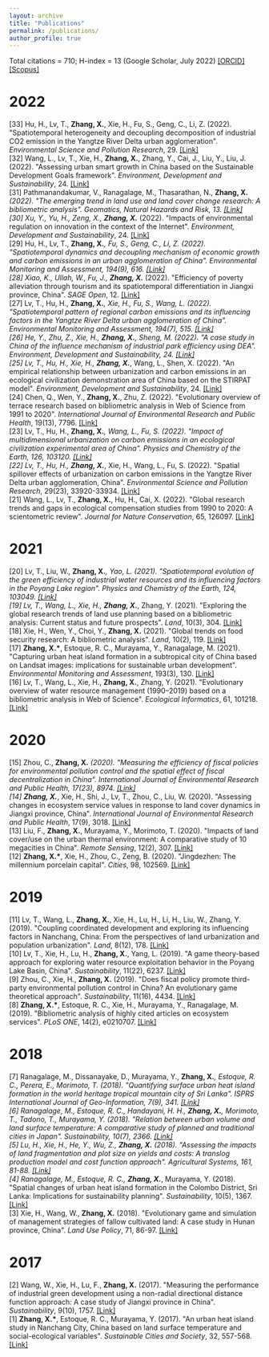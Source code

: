 ```yaml
---
layout: archive
title: "Publications"
permalink: /publications/
author_profile: true
---
```

Total citations = 710; H-index = 13 (Google Scholar, July 2022) [[ORCID]](https://orcid.org/0000-0002-5180-8371) [[Scopus]](https://www.scopus.com/authid/detail.uri?authorId=57194289047)

2022
====
[33] Hu, H., Lv, T., <strong>Zhang, X.</strong>, Xie, H., Fu, S., Geng, C., Li, Z. (2022). "Spatiotemporal heterogeneity and decoupling decomposition of industrial CO2 emission in the Yangtze River Delta urban agglomeration". _Environmental Science and Pollution Research_, 29. [[Link]](https://www.springer.com/journal/11356)  
[32] Wang, L., Lv, T., Xie, H., <strong>Zhang, X.</strong>, Zhang, Y., Cai, J., Liu, Y., Liu, J. (2022). "Assessing urban smart growth in China based on the Sustainable Development Goals framework". _Environment, Development and Sustainability_, 24. [[Link]](https://www.springer.com/journal/10668)  
[31] Pathmanandakumar, V., Ranagalage, M., Thasarathan, N., <strong>Zhang, X.*</strong> (2022). "The emerging trend in land use and land cover change research: A bibliometric analysis". _Geomatics, Natural Hazards and Risk_, 13. [[Link]](https://www.tandfonline.com/journals/tgnh20)  
[30] Xu, Y., Yu, H., Zeng, X., <strong>Zhang, X.*</strong> (2022). "Impacts of environmental regulation on innovation in the context of the Internet". _Environment, Development and Sustainability_, 24. [[Link]](https://link.springer.com/article/10.1007/s10668-022-02615-w)  
[29] Hu, H., Lv, T., <strong>Zhang, X.*</strong>, Fu, S., Geng, C., Li, Z. (2022). "Spatiotemporal dynamics and decoupling mechanism of economic growth and carbon emissions in an urban agglomeration of China". _Environmental Monitoring and Assessment_, 194(9), 616. [[Link]](https://link.springer.com/article/10.1007/s10661-022-10195-5)  
[28] Xiao, K., Ullah, W., Fu, J., <strong>Zhang, X.*</strong> (2022). "Efficiency of poverty alleviation through tourism and its spatiotemporal differentiation in Jiangxi province, China". _SAGE Open_, 12. [[Link]](https://journals.sagepub.com/home/sgo)  
[27] Lv, T., Hu, H., <strong>Zhang, X.*</strong>, Xie, H., Fu, S., Wang, L. (2022). "Spatiotemporal pattern of regional carbon emissions and its influencing factors in the Yangtze River Delta urban agglomeration of China". _Environmental Monitoring and Assessment_, 194(7), 515. [[Link]](https://link.springer.com/article/10.1007/s10661-022-10085-w)  
[26] He, Y., Zhu, Z., Xie, H., <strong>Zhang, X.</strong>, Sheng, M. (2022). "A case study in China of the influence mechanism of industrial park efficiency using DEA". _Environment, Development and Sustainability_, 24. [[Link]](https://link.springer.com/article/10.1007/s10668-022-02290-x)  
[25] Lv, T., Hu, H., Xie, H., <strong>Zhang, X.*</strong>, Wang, L., Shen, X. (2022). "An empirical relationship between urbanization and carbon emissions in an ecological civilization demonstration area of China based on the STIRPAT model". _Environment, Development and Sustainability_, 24. [[Link]](https://link.springer.com/article/10.1007/s10668-022-02144-6)  
[24] Chen, Q., Wen, Y., <strong>Zhang, X.</strong>, Zhu, Z. (2022). "Evolutionary overview of terrace research based on bibliometric analysis in Web of Science from 1991 to 2020". _International Journal of Environmental Research and Public Health_, 19(13), 7796. [[Link]](https://www.mdpi.com/1660-4601/19/13/7796)  
[23] Lv, T., Hu, H., <strong>Zhang, X.*</strong>, Wang, L., Fu, S. (2022). "Impact of multidimensional urbanization on carbon emissions in an ecological civilization experimental area of China". _Physics and Chemistry of the Earth_, 126, 103120. [[Link]](https://www.sciencedirect.com/science/article/pii/S1474706522000158)  
[22] Lv, T., Hu, H., <strong>Zhang, X.*</strong>, Xie, H., Wang, L., Fu, S. (2022). "Spatial spillover effects of urbanization on carbon emissions in the Yangtze River Delta urban agglomeration, China". _Environmental Science and Pollution Research_, 29(23), 33920-33934. [[Link]](https://link.springer.com/article/10.1007/s11356-021-17872-x)  
[21] Wang, L., Lv, T., <strong>Zhang, X.</strong>, Hu, H., Cai, X. (2022). "Global research trends and gaps in ecological compensation studies from 1990 to 2020: A scientometric review". _Journal for Nature Conservation_, 65, 126097. [[Link]](https://www.sciencedirect.com/science/article/abs/pii/S1617138121001448)  

2021
====
[20] Lv, T., Liu, W., <strong>Zhang, X.*</strong>, Yao, L. (2021). "Spatiotemporal evolution of the green efficiency of industrial water resources and its influencing factors in the Poyang Lake region". _Physics and Chemistry of the Earth_, 124, 103049. [[Link]](https://www.sciencedirect.com/science/article/pii/S1474706521000929)  
[19] Lv, T., Wang, L., Xie, H., <strong>Zhang, X.*</strong>, Zhang, Y. (2021). "Exploring the global research trends of land use planning based on a bibliometric analysis: Current status and future prospects". _Land_, 10(3), 304. [[Link]](https://www.mdpi.com/2073-445X/10/3/304)  
[18] Xie, H., Wen, Y., Choi, Y., <strong>Zhang, X.</strong> (2021). "Global trends on food security research: A bibliometric analysis". _Land_, 10(2), 119. [[Link]](https://www.mdpi.com/2073-445X/10/2/119)  
[17] <strong>Zhang, X.*</strong>, Estoque, R. C., Murayama, Y., Ranagalage, M. (2021). "Capturing urban heat island formation in a subtropical city of China based on Landsat images: implications for sustainable urban development". _Environmental Monitoring and Assessment_, 193(3), 130. [[Link]](https://link.springer.com/article/10.1007%2Fs10661-021-08890-w)  
[16] Lv, T., Wang, L., Xie, H., <strong>Zhang, X.</strong>, Zhang, Y. (2021). "Evolutionary overview of water resource management (1990–2019) based on a bibliometric analysis in Web of Science". _Ecological Informatics_, 61, 101218. [[Link]](https://www.sciencedirect.com/science/article/abs/pii/S1574954121000091)

2020
====
[15] Zhou, C., <strong>Zhang, X.*</strong> (2020). "Measuring the efficiency of fiscal policies for environmental pollution control and the spatial effect of fiscal decentralization in China". _International Journal of Environmental Research and Public Health_, 17(23), 8974. [[Link]](https://www.mdpi.com/1660-4601/17/23/8974)  
[14] <strong>Zhang, X.*</strong>, Xie, H., Shi, J., Lv, T., Zhou, C., Liu, W. (2020). "Assessing changes in ecosystem service values in response to land cover dynamics in Jiangxi province, China". _International Journal of Environmental Research and Public Health_, 17(9), 3018. [[Link]](https://www.mdpi.com/1660-4601/17/9/3018)  
[13] Liu, F., <strong>Zhang, X.</strong>, Murayama, Y., Morimoto, T. (2020). "Impacts of land cover/use on the urban thermal environment: A comparative study of 10 megacities in China". _Remote Sensing_, 12(2), 307. [[Link]](https://www.mdpi.com/2072-4292/12/2/307)  
[12] <strong>Zhang, X.*</strong>, Xie, H., Zhou, C., Zeng, B. (2020). "Jingdezhen: The millennium porcelain capital". _Cities_, 98, 102569. [[Link]](https://www.sciencedirect.com/science/article/abs/pii/S0264275119309916)

2019
====
[11] Lv, T., Wang, L., <strong>Zhang, X.</strong>, Xie, H., Lu, H., Li, H., Liu, W., Zhang, Y. (2019). "Coupling coordinated development and exploring its influencing factors in Nanchang, China: From the perspectives of land urbanization and population urbanization". _Land_, 8(12), 178. [[Link]](https://www.mdpi.com/2073-445X/8/12/178)  
[10] Lv, T., Xie, H., Lu, H., <strong>Zhang, X.</strong>, Yang, L. (2019). "A game theory-based approach for exploring water resource exploitation behavior in the Poyang Lake Basin, China". _Sustainability_, 11(22), 6237. [[Link]](https://www.mdpi.com/2071-1050/11/22/6237)  
[9] Zhou, C., Xie, H., <strong>Zhang, X.</strong> (2019). "Does fiscal policy promote third-party environmental pollution control in China? An evolutionary game theoretical approach". _Sustainability_, 11(16), 4434. [[Link]](https://www.mdpi.com/2071-1050/11/16/4434)  
[8] <strong>Zhang, X.*</strong>, Estoque, R. C., Xie, H., Murayama, Y., Ranagalage, M. (2019). "Bibliometric analysis of highly cited articles on ecosystem services". _PLoS ONE_, 14(2), e0210707. [[Link]](https://journals.plos.org/plosone/article?id=10.1371/journal.pone.0210707)

2018
====
[7] Ranagalage, M., Dissanayake, D., Murayama, Y., <strong>Zhang, X.*</strong>, Estoque, R. C., Perera, E., Morimoto, T. (2018). "Quantifying surface urban heat island formation in the world heritage tropical mountain city of Sri Lanka". _ISPRS International Journal of Geo-Information_, 7(9), 341. [[Link]](https://www.mdpi.com/2220-9964/7/9/341)  
[6] Ranagalage, M., Estoque, R. C., Handayani, H. H., <strong>Zhang, X.</strong>, Morimoto, T., Tadono, T., Murayama, Y. (2018). "Relation between urban volume and land surface temperature: A comparative study of planned and traditional cities in Japan". _Sustainability_, 10(7), 2366. [[Link]](https://www.mdpi.com/2071-1050/10/7/2366)  
[5] Lu, H., Xie, H., He, Y., Wu, Z., <strong>Zhang, X.</strong> (2018). "Assessing the impacts of land fragmentation and plot size on yields and costs: A translog production model and cost function approach". _Agricultural Systems_, 161, 81-88. [[Link]](https://www.sciencedirect.com/science/article/pii/S0308521X17309034)  
[4] Ranagalage, M., Estoque, R. C., <strong>Zhang, X.*</strong>, Murayama, Y. (2018). "Spatial changes of urban heat island formation in the Colombo District, Sri Lanka: Implications for sustainability planning". _Sustainability_, 10(5), 1367. [[Link]](https://www.mdpi.com/2071-1050/10/5/1367)  
[3] Xie, H., Wang, W., <strong>Zhang, X.</strong> (2018). "Evolutionary game and simulation of management strategies of fallow cultivated land: A case study in Hunan province, China". _Land Use Policy_, 71, 86-97. [[Link]](https://www.sciencedirect.com/science/article/pii/S0264837717311328)

2017
====
[2] Wang, W., Xie, H., Lu, F., <strong>Zhang, X.</strong> (2017). "Measuring the performance of industrial green development using a non-radial directional distance function approach: A case study of Jiangxi province in China". _Sustainability_, 9(10), 1757. [[Link]](https://www.mdpi.com/2071-1050/9/10/1757)  
[1] <strong>Zhang, X.*</strong>, Estoque, R. C., Murayama, Y. (2017). "An urban heat island study in Nanchang City, China based on land surface temperature and social-ecological variables". _Sustainable Cities and Society_, 32, 557-568. [[Link]](https://www.sciencedirect.com/science/article/pii/S221067071730094X)
